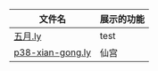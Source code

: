 | 文件名 | 展示的功能 |
| ------ | ---------- |
| [五月.ly](五月.ly) | test |
| [p38-xian-gong.ly](p38-xian-gong.ly) | 仙宫 |
